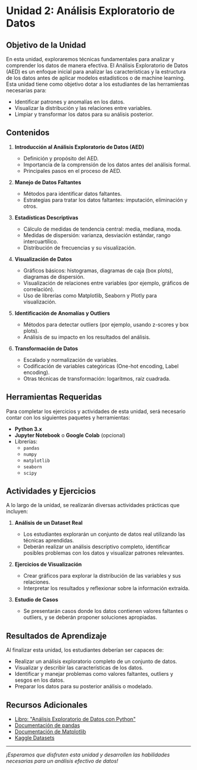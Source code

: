 # Unidad 2: Análisis Exploratorio de Datos

## Objetivo de la Unidad

En esta unidad, exploraremos técnicas fundamentales para analizar y comprender los datos de manera efectiva. El Análisis Exploratorio de Datos (AED) es un enfoque inicial para analizar las características y la estructura de los datos antes de aplicar modelos estadísticos o de machine learning. Esta unidad tiene como objetivo dotar a los estudiantes de las herramientas necesarias para:

- Identificar patrones y anomalías en los datos.
- Visualizar la distribución y las relaciones entre variables.
- Limpiar y transformar los datos para su análisis posterior.

## Contenidos

1. **Introducción al Análisis Exploratorio de Datos (AED)**
   - Definición y propósito del AED.
   - Importancia de la comprensión de los datos antes del análisis formal.
   - Principales pasos en el proceso de AED.

2. **Manejo de Datos Faltantes**
   - Métodos para identificar datos faltantes.
   - Estrategias para tratar los datos faltantes: imputación, eliminación y otros.

3. **Estadísticas Descriptivas**
   - Cálculo de medidas de tendencia central: media, mediana, moda.
   - Medidas de dispersión: varianza, desviación estándar, rango intercuartílico.
   - Distribución de frecuencias y su visualización.

4. **Visualización de Datos**
   - Gráficos básicos: histogramas, diagramas de caja (box plots), diagramas de dispersión.
   - Visualización de relaciones entre variables (por ejemplo, gráficos de correlación).
   - Uso de librerías como Matplotlib, Seaborn y Plotly para visualización.

5. **Identificación de Anomalías y Outliers**
   - Métodos para detectar outliers (por ejemplo, usando z-scores y box plots).
   - Análisis de su impacto en los resultados del análisis.

6. **Transformación de Datos**
   - Escalado y normalización de variables.
   - Codificación de variables categóricas (One-hot encoding, Label encoding).
   - Otras técnicas de transformación: logaritmos, raíz cuadrada.

## Herramientas Requeridas

Para completar los ejercicios y actividades de esta unidad, será necesario contar con los siguientes paquetes y herramientas:

- **Python 3.x**
- **Jupyter Notebook** o **Google Colab** (opcional)
- Librerías:
  - `pandas`
  - `numpy`
  - `matplotlib`
  - `seaborn`
  - `scipy`

## Actividades y Ejercicios

A lo largo de la unidad, se realizarán diversas actividades prácticas que incluyen:

1. **Análisis de un Dataset Real**
   - Los estudiantes explorarán un conjunto de datos real utilizando las técnicas aprendidas.
   - Deberán realizar un análisis descriptivo completo, identificar posibles problemas con los datos y visualizar patrones relevantes.

2. **Ejercicios de Visualización**
   - Crear gráficos para explorar la distribución de las variables y sus relaciones.
   - Interpretar los resultados y reflexionar sobre la información extraída.

3. **Estudio de Casos**
   - Se presentarán casos donde los datos contienen valores faltantes o outliers, y se deberán proponer soluciones apropiadas.

## Resultados de Aprendizaje

Al finalizar esta unidad, los estudiantes deberían ser capaces de:

- Realizar un análisis exploratorio completo de un conjunto de datos.
- Visualizar y describir las características de los datos.
- Identificar y manejar problemas como valores faltantes, outliers y sesgos en los datos.
- Preparar los datos para su posterior análisis o modelado.

## Recursos Adicionales

- [Libro: "Análisis Exploratorio de Datos con Python"](https://www.amazon.com/An%C3%A1lisis-Exploratorio-Datos-Python-visualizaci%C3%B3n/dp/1801078973)
- [Documentación de pandas](https://pandas.pydata.org/pandas-docs/stable/)
- [Documentación de Matplotlib](https://matplotlib.org/stable/contents.html)
- [Kaggle Datasets](https://www.kaggle.com/datasets)

---

*¡Esperamos que disfruten esta unidad y desarrollen las habilidades necesarias para un análisis efectivo de datos!*

